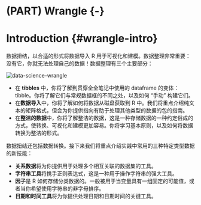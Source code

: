 # (PART) Wrangle {-}

# Introduction {#wrangle-intro}

数据扭结，以合适的形式将数据导入 R 用于可视化和建模。数据整理非常重要：没有它，你就无法处理自己的数据！数据整理有三个主要部分：

![data-science-wrangle](https://d33wubrfki0l68.cloudfront.net/e3f9e555d0035731c04642ceb58a03fb84b98a7d/4f070/diagrams/data-science-wrangle.png)

- 在 **tibbles** 中，你将了解到贯穿全全笔记中使用的 dataframe 的变体：tibble。你将了解它们与常规数据框的不同之处，以及如何 “手动” 构建它们。
- 在**数据导入**中，你将了解如何将数据从磁盘获取到 R 中。我们将重点介绍纯文本的矩阵格式，但会为你提供指向有助于处理其他类型的数据的包的指南。
- 在**整洁的数据**中，你将了解整洁的数据，这是一种存储数据的一种约定俗成的方式，使转换、可视化和建模更加容易。你将学习基本原则，以及如何将数据转换为整洁的形式。

数据扭结还包括数据转换。接下来我们将重点介绍实践中常用的三种特定类型数据的新技能：

- **关系数据**将为你提供用于处理多个相互关联的数据集的工具。
- **字符串工具**将携手正则表达式，这是一种用于操作字符串的强大工具。
- **因子**是 R 如何存储分类数据的。一般被用于当变量具有一组固定的可能值，或者当你希望使用字符串的非字母排序。
- **日期和时间工具**将为你提供处理日期和日期时间的关键工具。
